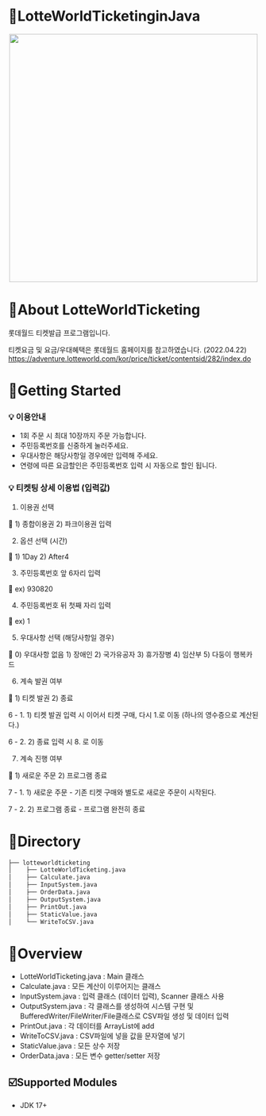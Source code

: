 # :pushpin:LotteWorldTicketinginJava

<p align="center">
<img src = "https://user-images.githubusercontent.com/86038910/164522037-81c5f507-4b44-45e6-8d94-c3d56ecf4c8e.png" width="500px">
</p>

# 📎About LotteWorldTicketing
롯데월드 티켓발급 프로그램입니다.

티켓요금 및 요금/우대혜택은 롯데월드 홈페이지를 참고하였습니다. (2022.04.22)
https://adventure.lotteworld.com/kor/price/ticket/contentsid/282/index.do

# :page_with_curl:Getting Started

### :bulb: 이용안내
+ 1회 주문 시 최대 10장까지 주문 가능합니다.
+ 주민등록번호를 신중하게 눌러주세요.
+ 우대사항은 해당사항일 경우에만 입력해 주세요.
+ 연령에 따른 요금할인은 주민등록번호 입력 시 자동으로 할인 됩니다.

### :bulb: 티켓팅 상세 이용법 (입력값)

1. 이용권 선택

:key: 1) 종합이용권 2) 파크이용권 입력

2. 옵션 선택 (시간) 

:key: 1) 1Day 2) After4 

3. 주민등록번호 앞 6자리 입력 

:key: ex) 930820

4. 주민등록번호 뒤 첫째 자리 입력

:key: ex) 1

5. 우대사항 선택 (해당사항일 경우) 

:key: 0) 우대사항 없음 1) 장애인 2) 국가유공자 3) 휴가장병 4) 임산부 5) 다둥이 행복카드

6. 계속 발권 여부

:key: 1) 티켓 발권 2) 종료      

 6 - 1. 1) 티켓 발권 입력 시 이어서 티켓 구매, 다시 1.로 이동 (하나의 영수증으로 계산된다.)

 6 - 2. 2) 종료 입력 시 8. 로 이동 

7. 계속 진행 여부

:key: 1) 새로운 주문 2) 프로그램 종료

7 - 1. 1) 새로운 주문 - 기존 티켓 구매와 별도로 새로운 주문이 시작된다.

7 - 2. 2) 프로그램 종료 - 프로그램 완전히 종료

# 📂Directory

```bash
├── lotteworldticketing
│    ├── LotteWorldTicketing.java
│    ├── Calculate.java
│    ├── InputSystem.java
│    ├── OrderData.java
│    ├── OutputSystem.java
│    ├── PrintOut.java
│    ├── StaticValue.java
│    └── WriteToCSV.java
```

# 📙Overview

+ LotteWorldTicketing.java : Main 클래스
+ Calculate.java : 모든 계산이 이루어지는 클래스
+ InputSystem.java : 입력 클래스 (데이터 입력), Scanner 클래스 사용
+ OutputSystem.java : 각 클래스를 생성하여 시스템 구현 및 BufferedWriter/FileWriter/File클래스로 CSV파일 생성 및 데이터 입력
+ PrintOut.java : 각 데이터를 ArrayList에 add
+ WriteToCSV.java : CSV파일에 넣을 값을 문자열에 넣기
+ StaticValue.java : 모든 상수 저장
+ OrderData.java : 모든 변수 getter/setter 저장


## :ballot_box_with_check:Supported Modules
+ JDK 17+
